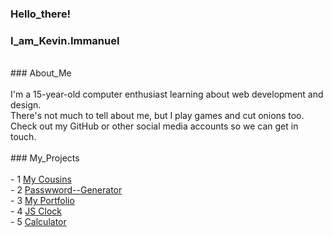 ### Hello_there!<br>
### I_am_Kevin.Immanuel<br>
<br>
### About_Me<br>
<br>
I'm a 15-year-old computer enthusiast learning about web development and design.<br>
There's not much to tell about me, but I play games and cut onions too.<br>
Check out my GitHub or other social media accounts so we can get in touch.<br>
<br>
### My_Projects<br>
<br>
- 1 <a href="https://cousins-4-ever.web.app/">My Cousins</a><br>
- 2 <a href="https://password--generator.web.app/">Passwword--Generator</a><br>
- 3 <a href="https://kevin-immanuel.web.app/">My Portfolio</a><br>
- 4 <a href="https://tell-me-what-time-is-it.web.app/">JS Clock</a><br>
- 5 <a href="https://kevinimmauel.github.io/calculator.github.io/">Calculator</a><br>
